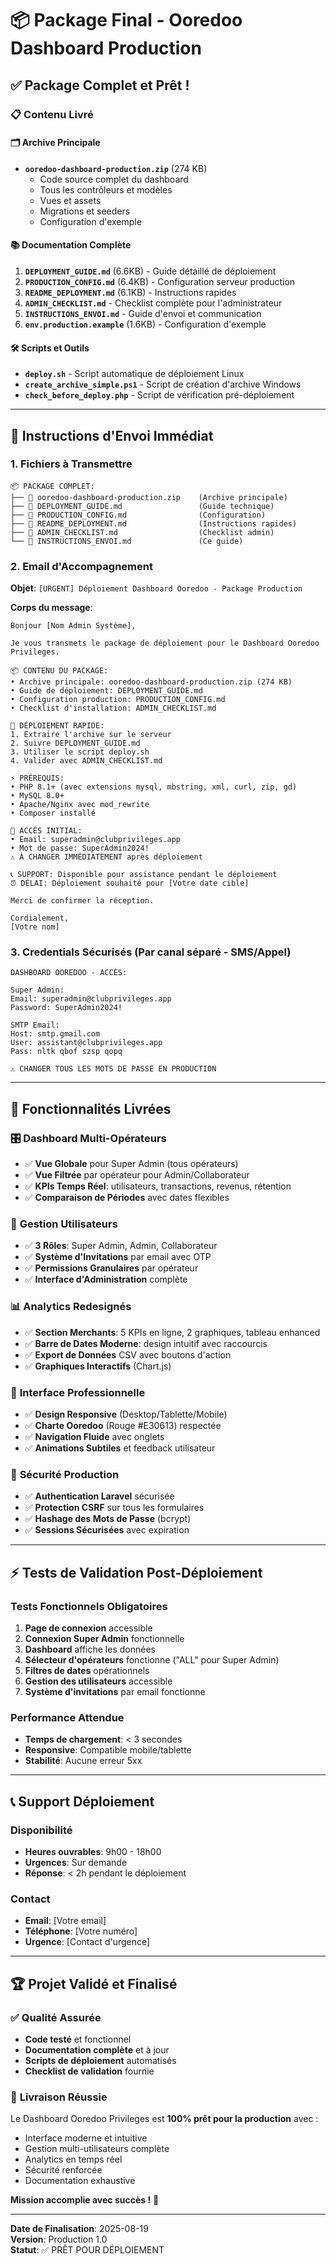 # 📦 Package Final - Ooredoo Dashboard Production

## ✅ **Package Complet et Prêt !**

### 📋 **Contenu Livré**

#### 🗂️ **Archive Principale**
- **`ooredoo-dashboard-production.zip`** (274 KB)
  - Code source complet du dashboard
  - Tous les contrôleurs et modèles
  - Vues et assets
  - Migrations et seeders
  - Configuration d'exemple

#### 📚 **Documentation Complète**
1. **`DEPLOYMENT_GUIDE.md`** (6.6KB) - Guide détaillé de déploiement
2. **`PRODUCTION_CONFIG.md`** (6.4KB) - Configuration serveur production
3. **`README_DEPLOYMENT.md`** (6.1KB) - Instructions rapides
4. **`ADMIN_CHECKLIST.md`** - Checklist complète pour l'administrateur
5. **`INSTRUCTIONS_ENVOI.md`** - Guide d'envoi et communication
6. **`env.production.example`** (1.6KB) - Configuration d'exemple

#### 🛠️ **Scripts et Outils**
- **`deploy.sh`** - Script automatique de déploiement Linux
- **`create_archive_simple.ps1`** - Script de création d'archive Windows
- **`check_before_deploy.php`** - Script de vérification pré-déploiement

---

## 🚀 **Instructions d'Envoi Immédiat**

### 1. **Fichiers à Transmettre**
```
📦 PACKAGE COMPLET:
├── 📄 ooredoo-dashboard-production.zip    (Archive principale)
├── 📘 DEPLOYMENT_GUIDE.md                 (Guide technique)
├── 📗 PRODUCTION_CONFIG.md                (Configuration)
├── 📙 README_DEPLOYMENT.md                (Instructions rapides)
├── 📒 ADMIN_CHECKLIST.md                  (Checklist admin)
└── 📧 INSTRUCTIONS_ENVOI.md               (Ce guide)
```

### 2. **Email d'Accompagnement**

**Objet**: `[URGENT] Déploiement Dashboard Ooredoo - Package Production`

**Corps du message**:
```
Bonjour [Nom Admin Système],

Je vous transmets le package de déploiement pour le Dashboard Ooredoo Privileges.

📦 CONTENU DU PACKAGE:
• Archive principale: ooredoo-dashboard-production.zip (274 KB)
• Guide de déploiement: DEPLOYMENT_GUIDE.md
• Configuration production: PRODUCTION_CONFIG.md
• Checklist d'installation: ADMIN_CHECKLIST.md

🚀 DÉPLOIEMENT RAPIDE:
1. Extraire l'archive sur le serveur
2. Suivre DEPLOYMENT_GUIDE.md
3. Utiliser le script deploy.sh
4. Valider avec ADMIN_CHECKLIST.md

⚡ PRÉREQUIS:
• PHP 8.1+ (avec extensions mysql, mbstring, xml, curl, zip, gd)
• MySQL 8.0+
• Apache/Nginx avec mod_rewrite
• Composer installé

🔑 ACCÈS INITIAL:
• Email: superadmin@clubprivileges.app
• Mot de passe: SuperAdmin2024!
⚠️ À CHANGER IMMÉDIATEMENT après déploiement

📞 SUPPORT: Disponible pour assistance pendant le déploiement
⏰ DÉLAI: Déploiement souhaité pour [Votre date cible]

Merci de confirmer la réception.

Cordialement,
[Votre nom]
```

### 3. **Credentials Sécurisés** (Par canal séparé - SMS/Appel)
```
DASHBOARD OOREDOO - ACCÈS:

Super Admin:
Email: superadmin@clubprivileges.app
Password: SuperAdmin2024!

SMTP Email:
Host: smtp.gmail.com
User: assistant@clubprivileges.app
Pass: nltk qbof szsp qopq

⚠️ CHANGER TOUS LES MOTS DE PASSE EN PRODUCTION
```

---

## 🎯 **Fonctionnalités Livrées**

### 🎛️ **Dashboard Multi-Opérateurs**
- ✅ **Vue Globale** pour Super Admin (tous opérateurs)
- ✅ **Vue Filtrée** par opérateur pour Admin/Collaborateur
- ✅ **KPIs Temps Réel**: utilisateurs, transactions, revenus, rétention
- ✅ **Comparaison de Périodes** avec dates flexibles

### 👥 **Gestion Utilisateurs**
- ✅ **3 Rôles**: Super Admin, Admin, Collaborateur
- ✅ **Système d'Invitations** par email avec OTP
- ✅ **Permissions Granulaires** par opérateur
- ✅ **Interface d'Administration** complète

### 📊 **Analytics Redesignés**
- ✅ **Section Merchants**: 5 KPIs en ligne, 2 graphiques, tableau enhanced
- ✅ **Barre de Dates Moderne**: design intuitif avec raccourcis
- ✅ **Export de Données** CSV avec boutons d'action
- ✅ **Graphiques Interactifs** (Chart.js)

### 🎨 **Interface Professionnelle**
- ✅ **Design Responsive** (Desktop/Tablette/Mobile)
- ✅ **Charte Ooredoo** (Rouge #E30613) respectée
- ✅ **Navigation Fluide** avec onglets
- ✅ **Animations Subtiles** et feedback utilisateur

### 🔐 **Sécurité Production**
- ✅ **Authentication Laravel** sécurisée
- ✅ **Protection CSRF** sur tous les formulaires
- ✅ **Hashage des Mots de Passe** (bcrypt)
- ✅ **Sessions Sécurisées** avec expiration

---

## ⚡ **Tests de Validation Post-Déploiement**

### Tests Fonctionnels Obligatoires
1. **Page de connexion** accessible
2. **Connexion Super Admin** fonctionnelle
3. **Dashboard** affiche les données
4. **Sélecteur d'opérateurs** fonctionne ("ALL" pour Super Admin)
5. **Filtres de dates** opérationnels
6. **Gestion des utilisateurs** accessible
7. **Système d'invitations** par email fonctionne

### Performance Attendue
- **Temps de chargement**: < 3 secondes
- **Responsive**: Compatible mobile/tablette
- **Stabilité**: Aucune erreur 5xx

---

## 📞 **Support Déploiement**

### Disponibilité
- **Heures ouvrables**: 9h00 - 18h00
- **Urgences**: Sur demande
- **Réponse**: < 2h pendant le déploiement

### Contact
- **Email**: [Votre email]
- **Téléphone**: [Votre numéro]
- **Urgence**: [Contact d'urgence]

---

## 🏆 **Projet Validé et Finalisé**

### ✅ **Qualité Assurée**
- **Code testé** et fonctionnel
- **Documentation complète** et à jour
- **Scripts de déploiement** automatisés
- **Checklist de validation** fournie

### 🎉 **Livraison Réussie**
Le Dashboard Ooredoo Privileges est **100% prêt pour la production** avec :
- Interface moderne et intuitive
- Gestion multi-utilisateurs complète
- Analytics en temps réel
- Sécurité renforcée
- Documentation exhaustive

**Mission accomplie avec succès !** 🚀

---

**Date de Finalisation**: 2025-08-19  
**Version**: Production 1.0  
**Statut**: ✅ PRÊT POUR DÉPLOIEMENT
